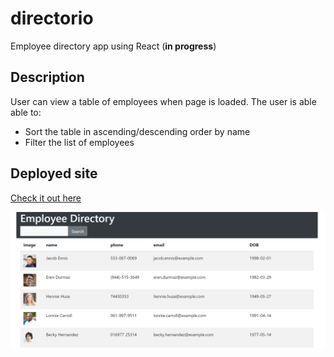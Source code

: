 # directorio
Employee directory app using React (**in progress**)

## Description
User can view a table of employees when page is loaded.
The user is able able to:
  * Sort the table in ascending/descending order by name
  * Filter the list of employees

## Deployed site
[Check it out here](https://apricot-pudding-64383.herokuapp.com/)

![picture1](./public/assets/img/Capture.PNG)
